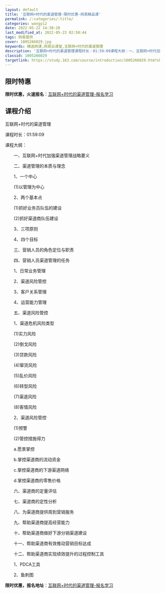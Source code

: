 ```yaml
---
layout: default
title: '互联网+时代的渠道管理-限时优惠-网易精品课'
permalink: /:categories/:title/
categories: wangyi2
date: 2022-05-22 14:30:28
last_modified_at: 2022-05-23 02:50:44
tags: 网易提供
cover: 1005266029.jpg
keywords: 精选网课,网易云课堂,互联网+时代的渠道管理
description: '互联网+时代的渠道管理课程时长：01:59:09课程大纲：一、互联网+时代加强渠道管理战略要义二、渠道管理的本质与理念1'
classid: 1005266029
targetlink: https://study.163.com/course/introduction/1005266029.htm?share=1&shareId=1025206652&utm_campaign=share&utm_medium=iphoneShare&utm_source=&utm_u=1025206652
---
```


## 限时特惠

**限时优惠，火速报名**：[互联网+时代的渠道管理-报名学习](https://study.163.com/course/introduction/1005266029.htm?share=1&shareId=1025206652&utm_campaign=share&utm_medium=iphoneShare&utm_source=&utm_u=1025206652)

## 课程介绍

互联网+时代的渠道管理

课程时长：01:59:09

课程大纲：

　　一、互联网+时代加强渠道管理战略要义

　　二、渠道管理的本质与理念

　　1、一个中心

　　(1)以管理为中心

　　2、两个基本点

　　(1)抓好业务员队伍的建设

　　(2)抓好渠道商队伍建设

　　3、三项原则

　　4、四个目标

　　三、营销人员的角色定位与职责

　　四、营销人员渠道管理的任务

　　1、日常业务管理

　　2、渠道风险管控

　　3、客户关系管理

　　4、运营能力管理

　　五、渠道风险管控

　　1、渠道危机风险类型

　　(1)实力风险

　　(2)倒戈风险

　　(3)贷款风险

　　(4)窜货风险

　　(5)乱价风险

　　(6)转型风险

　　(7)渠道风险

　　(8)客情风险

　　2、渠道风险管控

　　(1)预警

　　(2)管控措施得力

　　a.愿景掌控

　　b.掌控渠道商的流动资金

　　c.掌控渠道商的下游渠道网络

　　d.掌控渠道商的零售价格

　　六、渠道商的定量评估

　　七、渠道商的定性分析

　　八、为渠道商提供周到营销服务

　　九、帮助渠道商提高经营能力

　　十、帮助渠道商做好下游分销渠道建设

　　十一、帮助渠道商有效推动营销目标达成

　　十二、帮助渠道商实现绩效提升的过程控制工具

　　1、PDCA工具

　　2、鱼刺图

**限时优惠，报名地址**：[互联网+时代的渠道管理-报名学习](https://study.163.com/course/introduction/1005266029.htm?share=1&shareId=1025206652&utm_campaign=share&utm_medium=iphoneShare&utm_source=&utm_u=1025206652)

